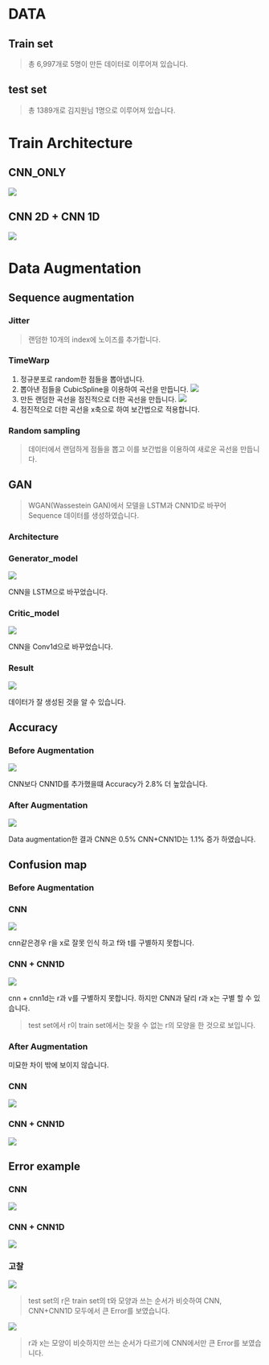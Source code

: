 # DATA

## Train set

>총 6,997개로 5명이 만든 데이터로 이루어져 있습니다.

## test set

>총 1389개로 김지원님 1명으로 이루어져 있습니다.

# Train Architecture

## CNN_ONLY

![](./cnn_model_plot.png)

## CNN 2D + CNN 1D

![](./CNN1d_model_plot.png)

# Data Augmentation

## Sequence augmentation

### Jitter
> 랜덤한 10개의 index에 노이즈를 추가합니다.

### TimeWarp

1. 정규분포로 random한 점들을 뽑아냅니다.
2. 뽑아낸 점들을 CubicSpline을 이용하여 곡선을 만듭니다.
![](./plot/random_curve.png)
3. 만든 랜덤한 곡선을 점진적으로 더한 곡선을 만듭니다.
![](./plot/cum.png)
4. 점진적으로 더한 곡선을 x축으로 하여 보간법으로 적용합니다.

### Random sampling
> 데이터에서 랜덤하게 점들을 뽑고 이를 보간법을 이용하여 새로운 곡선을 만듭니다.
## GAN
> WGAN(Wassestein GAN)에서 모델을 LSTM과 CNN1D로 바꾸어 Sequence 데이터를 생성하였습니다.

### Architecture

### Generator_model
![](./plot/Generator_model.png)

CNN을 LSTM으로 바꾸었습니다.

### Critic_model
![](./plot/Critic_model.png)

CNN을 Conv1d으로 바꾸었습니다.

### Result

![](./plot/aug/gan_image.png)

데이터가 잘 생성된 것을 알 수 있습니다.

## Accuracy

### Before Augmentation

![](./plot/not_aug/accuracy_2.png)

CNN보다 CNN1D를 추가했을떄 Accuracy가 2.8% 더 높았습니다.

### After Augmentation

![](./plot/aug/accuracy_aug.png)

Data augmentation한 결과 CNN은 0.5% CNN+CNN1D는 1.1% 증가 하였습니다.
## Confusion map

### Before Augmentation

### CNN
![](./plot/not_aug/confusion_map_cnn_2.png)

cnn같은경우 r을 x로 잘못 인식 하고 f와 t를 구별하지 못합니다.

### CNN + CNN1D
![](./plot/not_aug/confusion_map_lstm_2.png)

cnn + cnn1d는 r과 v를 구별하지 못합니다. 하지만 CNN과 달리 r과 x는 구별 할 수 있습니다.

> test set에서 r이 train set에서는 찾을 수 없는 r의 모양을 한 것으로 보입니다.

### After Augmentation
미묘한 차이 밖에 보이지 않습니다.
### CNN
![](./plot/aug/confusion_map_cnn_2.png)

### CNN + CNN1D
![](./plot/aug/confusion_map_lstm_2.png)

## Error example

### CNN

![](./plot/not_aug/CNN_image.png)

### CNN + CNN1D

![](./plot/not_aug/lstm_image.png)

### 고찰

![](./plot/r_t.jpg)

> test set의 r은 train set의 t와 모양과 쓰는 순서가 비슷하여 CNN, CNN+CNN1D 모두에서 큰 Error를 보였습니다.

![](./plot/r_X.png)
> r과 x는 모양이 비슷하지만 쓰는 순서가 다르기에 CNN에서만 큰 Error를 보였습니다.
